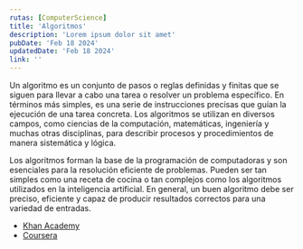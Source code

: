 ```yaml
---
rutas: [ComputerScience]
title: 'Algoritmos'
description: 'Lorem ipsum dolor sit amet'
pubDate: 'Feb 18 2024'
updatedDate: 'Feb 18 2024'
link: ''
---
```


Un algoritmo es un conjunto de pasos o reglas definidas y finitas que se siguen para llevar a cabo una tarea o resolver un problema específico. En términos más simples, es una serie de instrucciones precisas que guían la ejecución de una tarea concreta. Los algoritmos se utilizan en diversos campos, como ciencias de la computación, matemáticas, ingeniería y muchas otras disciplinas, para describir procesos y procedimientos de manera sistemática y lógica.

Los algoritmos forman la base de la programación de computadoras y son esenciales para la resolución eficiente de problemas. Pueden ser tan simples como una receta de cocina o tan complejos como los algoritmos utilizados en la inteligencia artificial. En general, un buen algoritmo debe ser preciso, eficiente y capaz de producir resultados correctos para una variedad de entradas.

* [Khan Academy](https://es.khanacademy.org/computing/computer-science/algorithms)
* [Coursera](https://www.coursera.org/learn/algorithms-part1)
